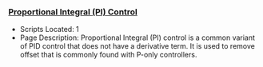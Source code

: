 ### [Proportional Integral (PI) Control](https://www.apmonitor.com/pdc/index.php/Main/ProportionalIntegralControl)
- Scripts Located: 1
- Page Description: Proportional Integral (PI) control is a common variant of PID control that does not have a derivative term. It is used to remove offset that is commonly found with P-only controllers.
